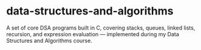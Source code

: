 # data-structures-and-algorithms
A set of core DSA programs built in C, covering stacks, queues, linked lists, recursion, and expression evaluation — implemented during my Data Structures and Algorithms course.
